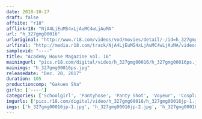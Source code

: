 ```yaml
---
date: 2018-10-27
draft: false
affsite: "r18"
afflinkr18: "NjA4LjEuMS4xLjAuMC4wLjAuMA"
url: "h_327gmg00016"
urloriginal: "http://www.r18.com/videos/vod/movies/detail/-/id=h_327gmg00016"
urlfinal: "http://media.r18.com/track/NjA4LjEuMS4xLjAuMC4wLjAuMA/videos/vod/movies/detail/-/id=h_327gmg00016"
samplevid: "----"
title: "Academy House Magazine vol. 16"
mainimgurl: "pics.r18.com/digital/video/h_327gmg00016/h_327gmg00016ps.jpg"
mainimgs: "h_327gmg00016ps.jpg"
releasedate: "Dec. 20, 2017"
duration: 105
productioncomp: "Gakuen Sha"
girls: ['----']
categories: ['Schoolgirl', 'Pantyhose', 'Panty Shot', 'Voyeur', 'Cosplay']
imgurls: ['pics.r18.com/digital/video/h_327gmg00016/h_327gmg00016jp-1.jpg', 'pics.r18.com/digital/video/h_327gmg00016/h_327gmg00016jp-2.jpg', 'pics.r18.com/digital/video/h_327gmg00016/h_327gmg00016jp-3.jpg', 'pics.r18.com/digital/video/h_327gmg00016/h_327gmg00016jp-4.jpg', 'pics.r18.com/digital/video/h_327gmg00016/h_327gmg00016jp-5.jpg', 'pics.r18.com/digital/video/h_327gmg00016/h_327gmg00016jp-6.jpg', 'pics.r18.com/digital/video/h_327gmg00016/h_327gmg00016jp-7.jpg', 'pics.r18.com/digital/video/h_327gmg00016/h_327gmg00016jp-8.jpg', 'pics.r18.com/digital/video/h_327gmg00016/h_327gmg00016jp-9.jpg', 'pics.r18.com/digital/video/h_327gmg00016/h_327gmg00016jp-10.jpg', 'pics.r18.com/digital/video/h_327gmg00016/h_327gmg00016jp-11.jpg', 'pics.r18.com/digital/video/h_327gmg00016/h_327gmg00016jp-12.jpg', 'pics.r18.com/digital/video/h_327gmg00016/h_327gmg00016jp-13.jpg', 'pics.r18.com/digital/video/h_327gmg00016/h_327gmg00016jp-14.jpg', 'pics.r18.com/digital/video/h_327gmg00016/h_327gmg00016jp-15.jpg', 'pics.r18.com/digital/video/h_327gmg00016/h_327gmg00016jp-16.jpg', 'pics.r18.com/digital/video/h_327gmg00016/h_327gmg00016jp-17.jpg', 'pics.r18.com/digital/video/h_327gmg00016/h_327gmg00016jp-18.jpg', 'pics.r18.com/digital/video/h_327gmg00016/h_327gmg00016jp-19.jpg', 'pics.r18.com/digital/video/h_327gmg00016/h_327gmg00016jp-20.jpg']
imgs: ['h_327gmg00016jp-1.jpg', 'h_327gmg00016jp-2.jpg', 'h_327gmg00016jp-3.jpg', 'h_327gmg00016jp-4.jpg', 'h_327gmg00016jp-5.jpg', 'h_327gmg00016jp-6.jpg', 'h_327gmg00016jp-7.jpg', 'h_327gmg00016jp-8.jpg', 'h_327gmg00016jp-9.jpg', 'h_327gmg00016jp-10.jpg', 'h_327gmg00016jp-11.jpg', 'h_327gmg00016jp-12.jpg', 'h_327gmg00016jp-13.jpg', 'h_327gmg00016jp-14.jpg', 'h_327gmg00016jp-15.jpg', 'h_327gmg00016jp-16.jpg', 'h_327gmg00016jp-17.jpg', 'h_327gmg00016jp-18.jpg', 'h_327gmg00016jp-19.jpg', 'h_327gmg00016jp-20.jpg']
---
```

